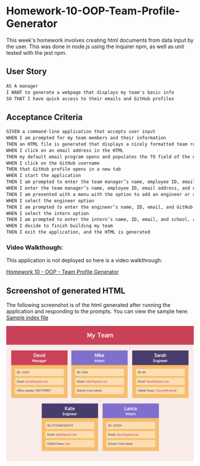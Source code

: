 # Homework-10-OOP-Team-Profile-Generator

This week's homework involves creating html documents from data input by the user. This was done in node.js using the inquirer npm, as well as unit tested with the jest npm.

## User Story

```md
AS A manager
I WANT to generate a webpage that displays my team's basic info
SO THAT I have quick access to their emails and GitHub profiles
```

## Acceptance Criteria

```md
GIVEN a command-line application that accepts user input
WHEN I am prompted for my team members and their information
THEN an HTML file is generated that displays a nicely formatted team roster based on user input
WHEN I click on an email address in the HTML
THEN my default email program opens and populates the TO field of the email with the address
WHEN I click on the GitHub username
THEN that GitHub profile opens in a new tab
WHEN I start the application
THEN I am prompted to enter the team manager’s name, employee ID, email address, and office number
WHEN I enter the team manager’s name, employee ID, email address, and office number
THEN I am presented with a menu with the option to add an engineer or an intern or to finish building my team
WHEN I select the engineer option
THEN I am prompted to enter the engineer’s name, ID, email, and GitHub username, and I am taken back to the menu
WHEN I select the intern option
THEN I am prompted to enter the intern’s name, ID, email, and school, and I am taken back to the menu
WHEN I decide to finish building my team
THEN I exit the application, and the HTML is generated
```

### Video Walkthough:

This application is not deployed so here is a video walkthrough:

[Homework 10 - OOP - Team Profile Generator](https://youtu.be/CiFV0Zuy8RM)

## Screenshot of generated HTML

The following screenshot is of the html generated after running the application and responding to the prompts. You can view the sample here: [Sample index file](./dist/index.html)

![ScreenShot](./img/screenshot.png)

